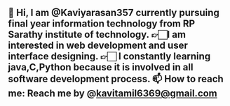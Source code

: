 👋 Hi, I am @Kaviyarasan357 currently pursuing final year information technology from RP Sarathy institute of technology.
👉🏻I am interested in web development and user interface designing.
👉🏻 I constantly learning java,C,Python because it is involved in all software development process.
📫 How to reach me: Reach me by @kavitamil6369@gmail.com
-

